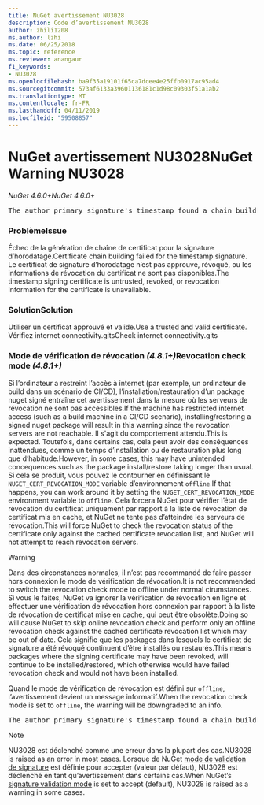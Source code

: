 ```yaml
---
title: NuGet avertissement NU3028
description: Code d’avertissement NU3028
author: zhili1208
ms.author: lzhi
ms.date: 06/25/2018
ms.topic: reference
ms.reviewer: anangaur
f1_keywords:
- NU3028
ms.openlocfilehash: ba9f35a19101f65ca7dcee4e25ffb0917ac95ad4
ms.sourcegitcommit: 573af6133a39601136181c1d98c09303f51a1ab2
ms.translationtype: MT
ms.contentlocale: fr-FR
ms.lasthandoff: 04/11/2019
ms.locfileid: "59508857"
---
```

# <a name="nuget-warning-nu3028"></a><span data-ttu-id="cfde6-103">NuGet avertissement NU3028</span><span class="sxs-lookup"><span data-stu-id="cfde6-103">NuGet Warning NU3028</span></span>

*<span data-ttu-id="cfde6-104">NuGet 4.6.0+</span><span class="sxs-lookup"><span data-stu-id="cfde6-104">NuGet 4.6.0+</span></span>*

<pre>The author primary signature's timestamp found a chain building issue: The revocation function was unable to check revocation because the revocation server could not be reached. For more information, visit https://aka.ms/certificateRevocationMode</pre>

### <a name="issue"></a><span data-ttu-id="cfde6-105">Problème</span><span class="sxs-lookup"><span data-stu-id="cfde6-105">Issue</span></span>
<span data-ttu-id="cfde6-106">Échec de la génération de chaîne de certificat pour la signature d’horodatage.</span><span class="sxs-lookup"><span data-stu-id="cfde6-106">Certificate chain building failed for the timestamp signature.</span></span> <span data-ttu-id="cfde6-107">Le certificat de signature d’horodatage n’est pas approuvé, révoqué, ou les informations de révocation du certificat ne sont pas disponibles.</span><span class="sxs-lookup"><span data-stu-id="cfde6-107">The timestamp signing certificate is untrusted, revoked, or revocation information for the certificate is unavailable.</span></span>

### <a name="solution"></a><span data-ttu-id="cfde6-108">Solution</span><span class="sxs-lookup"><span data-stu-id="cfde6-108">Solution</span></span>
<span data-ttu-id="cfde6-109">Utiliser un certificat approuvé et valide.</span><span class="sxs-lookup"><span data-stu-id="cfde6-109">Use a trusted and valid certificate.</span></span> <span data-ttu-id="cfde6-110">Vérifiez internet connectivity.gits</span><span class="sxs-lookup"><span data-stu-id="cfde6-110">Check internet connectivity.gits</span></span>

### <a name="revocation-check-mode-481"></a><span data-ttu-id="cfde6-111">Mode de vérification de révocation *(4.8.1+)*</span><span class="sxs-lookup"><span data-stu-id="cfde6-111">Revocation check mode *(4.8.1+)*</span></span>
<span data-ttu-id="cfde6-112">Si l’ordinateur a restreint l’accès à internet (par exemple, un ordinateur de build dans un scénario de CI/CD), l’installation/restauration d’un package nuget signé entraîne cet avertissement dans la mesure où les serveurs de révocation ne sont pas accessibles.</span><span class="sxs-lookup"><span data-stu-id="cfde6-112">If the machine has restricted internet access (such as a build machine in a CI/CD scenario), installing/restoring a signed nuget package will result in this warning since the revocation servers are not reachable.</span></span> <span data-ttu-id="cfde6-113">Il s'agit du comportement attendu.</span><span class="sxs-lookup"><span data-stu-id="cfde6-113">This is expected.</span></span>
<span data-ttu-id="cfde6-114">Toutefois, dans certains cas, cela peut avoir des conséquences inattendues, comme un temps d’installation ou de restauration plus long que d’habitude.</span><span class="sxs-lookup"><span data-stu-id="cfde6-114">However, in some cases, this may have unintended concequences such as the package install/restore taking longer than usual.</span></span> <span data-ttu-id="cfde6-115">Si cela se produit, vous pouvez le contourner en définissant le `NUGET_CERT_REVOCATION_MODE` variable d’environnement `offline`.</span><span class="sxs-lookup"><span data-stu-id="cfde6-115">If that happens, you can work around it by setting the `NUGET_CERT_REVOCATION_MODE` environment variable to `offline`.</span></span> <span data-ttu-id="cfde6-116">Cela forcera NuGet pour vérifier l’état de révocation du certificat uniquement par rapport à la liste de révocation de certificat mis en cache, et NuGet ne tente pas d’atteindre les serveurs de révocation.</span><span class="sxs-lookup"><span data-stu-id="cfde6-116">This will force NuGet to check the revocation status of the certificate only against the cached certificate revocation list, and NuGet will not attempt to reach revocation servers.</span></span>

> [!Warning]
> <span data-ttu-id="cfde6-117">Dans des circonstances normales, il n’est pas recommandé de faire passer hors connexion le mode de vérification de révocation.</span><span class="sxs-lookup"><span data-stu-id="cfde6-117">It is not recommended to switch the revocation check mode to offline under normal cirumstances.</span></span> <span data-ttu-id="cfde6-118">Si vous le faites, NuGet va ignorer la vérification de révocation en ligne et effectuer une vérification de révocation hors connexion par rapport à la liste de révocation de certificat mise en cache, qui peut être obsolète.</span><span class="sxs-lookup"><span data-stu-id="cfde6-118">Doing so will cause NuGet to skip online revocation check and perform only an offline revocation check against the cached certificate revocation list which may be out of date.</span></span> <span data-ttu-id="cfde6-119">Cela signifie que les packages dans lesquels le certificat de signature a été révoqué continuent d’être installés ou restaurés.</span><span class="sxs-lookup"><span data-stu-id="cfde6-119">This means packages where the signing certificate may have been revoked, will continue to be installed/restored, which otherwise would have failed revocation check and would not have been installed.</span></span>

<span data-ttu-id="cfde6-120">Quand le mode de vérification de révocation est défini sur `offline`, l’avertissement devient un message informatif.</span><span class="sxs-lookup"><span data-stu-id="cfde6-120">When the revocation check mode is set to `offline`, the warning will be downgraded to an info.</span></span>

<pre>The author primary signature's timestamp found a chain building issue: The revocation function was unable to check revocation because the certificate is not available in the cached certificate revocation list and NUGET_CERT_REVOCATION_MODE environment variable has been set to offline. For more information, visit https://aka.ms/certificateRevocationMode.</pre>

> [!Note]
> <span data-ttu-id="cfde6-121">NU3028 est déclenché comme une erreur dans la plupart des cas.</span><span class="sxs-lookup"><span data-stu-id="cfde6-121">NU3028 is raised as an error in most cases.</span></span> <span data-ttu-id="cfde6-122">Lorsque de NuGet [mode de validation de signature](https://docs.microsoft.com/en-us/nuget/consume-packages/installing-signed-packages#configure-package-signature-requirements) est définie pour accepter (valeur par défaut), NU3028 est déclenché en tant qu’avertissement dans certains cas.</span><span class="sxs-lookup"><span data-stu-id="cfde6-122">When NuGet’s [signature validation mode](https://docs.microsoft.com/en-us/nuget/consume-packages/installing-signed-packages#configure-package-signature-requirements) is set to accept (default), NU3028 is raised as a warning in some cases.</span></span>
